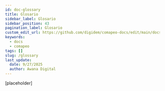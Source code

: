 ```yaml
---
id: doc-glossary
title: Glosario
sidebar_label: Glosario
sidebar_position: 43
pagination_label: Glosario
custom_edit_url: https://github.com/digidem/comapeo-docs/edit/main/docs/glossary.md
keywords:
  - docs
  - comapeo
tags: []
slug: /glossary
last_update:
  date: 9/27/2025
  author: Awana Digital
---
```


[placeholder]

